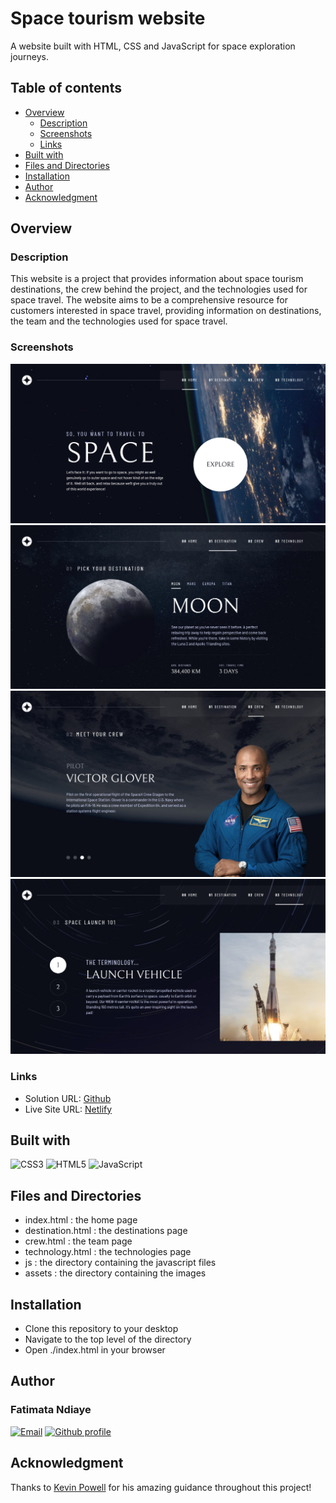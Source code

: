 # Space tourism website

A website built with HTML, CSS and JavaScript for space exploration journeys.

## Table of contents

- [Overview](#overview)
  - [Description](#description)
  - [Screenshots](#screenshots)
  - [Links](#links)
- [Built with](#built-with)
- [Files and Directories](#files-and-directories)
- [Installation](#installation)
- [Author](#author)
- [Acknowledgment](#acknowledgment)

## Overview

### Description

This website is a project that provides information about space tourism destinations, the crew behind the project, and the technologies used for space travel. The website aims to be a comprehensive resource for customers interested in space travel, providing information on destinations, the team and the technologies used for space travel.

### Screenshots

![Homepage Screenshot](./assets/screenshots/homepage.png)
![Destinations Page Screenshot](./assets/screenshots/destinations_page.png)
![Crew Page Screenshot](./assets/screenshots/crew_page.png)
![Technology Page Screenshot](./assets/screenshots/technology_page.png)

### Links

- Solution URL: [Github](https://github.com/fatima-xs/space-travel-website)
- Live Site URL: [Netlify](https://space-travel-fatima.netlify.app/)

## Built with

![CSS3](https://img.shields.io/badge/css3-%231572B6.svg?style=flat&logo=css3&logoColor=white)
![HTML5](https://img.shields.io/badge/html5-%23E34F26.svg?style=flat&logo=html5&logoColor=white)
![JavaScript](https://img.shields.io/badge/javascript-%23323330.svg?style=flat&logo=javascript&logoColor=%23F7DF1E)

## Files and Directories

- index.html : the home page
- destination.html : the destinations page
- crew.html : the team page
- technology.html : the technologies page
- js : the directory containing the javascript files
- assets : the directory containing the images

## Installation

- Clone this repository to your desktop
- Navigate to the top level of the directory
- Open ./index.html in your browser

## Author

### Fatimata Ndiaye

[![Email](https://img.shields.io/badge/-Gmail-c14438?style=flat&logo=Gmail&logoColor=white)](mailto:fatimanndiaye@gmail.com)
[![Github profile](https://img.shields.io/badge/-Github-343a40?style=flat&logo=github&logoColor=white)](https://github.com/fatima-xs)

## Acknowledgment

Thanks to [Kevin Powell](https://github.com/kevin-powell) for his amazing guidance throughout this project!
